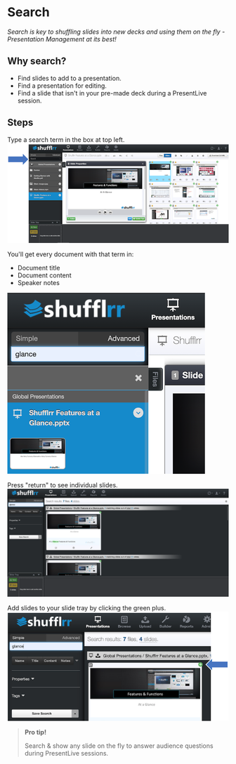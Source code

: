# Search

_Search is key to shuffling slides into new decks and using them on the fly - Presentation Management at its best!_ 

## Why search?

* Find slides to add to a presentation.
* Find a presentation for editing. 
* Find a slide that isn't in your pre-made deck during a PresentLive session. 

## Steps 
Type a search term in the box at top left. 
<img src="img/search-search.png">

You'll get every document with that term in: 
* Document title
* Document content 
* Speaker notes

<img src="img/search-searchsample.png">

Press "return" to see individual slides. 
<img src="img/search-seeslides.png">

Add slides to your slide tray by clicking the green plus. 
<img src="img/search-addslides.png">

> **Pro tip!** 
>
> Search & show any slide on the fly to answer audience questions during PresentLive sessions.